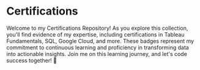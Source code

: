 # Certifications
 Welcome to my Certifications Repository! As you explore this collection, you'll find evidence of my expertise, including certifications in Tableau Fundamentals, SQL, Google Cloud, and more. These badges represent my commitment to continuous learning and proficiency in transforming data into actionable insights. Join me on this learning journey, and let's code success together! 🚀
